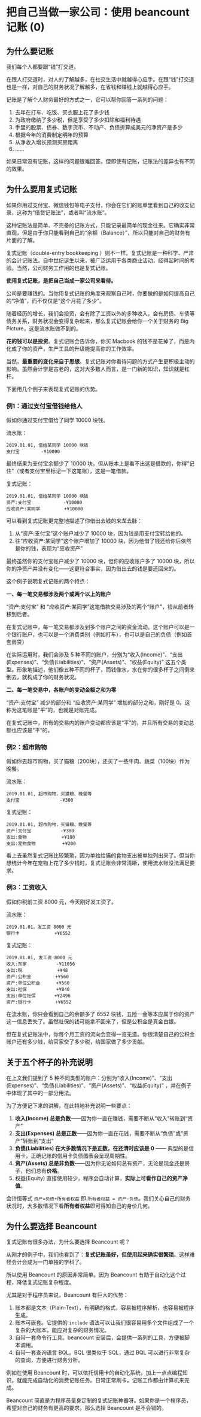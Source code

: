 # 把自己当做一家公司：使用 beancount 记账 (0)

## 为什么要记账

我们每个人都要跟“钱”打交道。

在跟人打交道时，对人的了解越多，在社交生活中就越得心应手。在跟“钱”打交道也是一样，对自己的财务状况了解越多，在省钱和赚钱上就越得心应手。

记账是了解个人财务最好的方式之一，它可以帮你回答一系列的问题：

1. 去年在打车、吃饭、买衣服上花了多少钱
2. 为政府缴纳了多少税，但是享受了多少扣除和福利待遇
3. 手里的股票、债券、数字货币、不动产、负债折算成美元的净资产是多少
4. 根据今年的消费制定明年的预算
5. 从净收入增长预测买房距离
6. ……

如果日常没有记账，这样的问题很难回答。但即使有记账，记账法的差异也有不同的效果。

## 为什么要用复式记账

如果你用过支付宝、微信钱包等电子支付，你会在它们的账单里看到自己的收支记录，这称为“借贷记账法”，或者叫“流水账”。

这种记账法是简单、不完备的记账方式，只能记录最简单的现金往来。它确实非常直观，但是由于你只能看到自己的“余额（Balance）”，所以只能对自己的财务有片面的了解。

复式记账（double-entry bookkeeping ）则不一样。复式记账是一种科学、严肃的会计记账法，自中世纪诞生以来，被广泛运用于各类商业活动，经得起时间的考验。当然，公司财务工作用的也是复式记账。

**使用复式记账，是把自己当成一家公司来看待。**

公司是要赚钱的。当你用复式记账的角度来观察自己时，你要做的是如何提高自己的“净值”，而不仅仅是“这个月花了多少”。

随着经历的增长，我们会投资，会有除了工资以外的多种收入，会有房债、车债等债务关系，财务状况会变得复杂起来，那么复式记账会给你一个关于财务的 Big Picture，这是流水账做不到的。

**花的钱可以是投资**。复式记账会告诉你，你买 Macbook 的钱不是花掉了，而是内化成了你的资产，生产工具的升级能提高你的工作效率。

当然，**最重要的变化来自于思想**。复式记账对你看待问题的方式产生更积极主动的影响。虽然会计学是古老的，这对大多数人而言，是一门新的知识，知识就是杠杆。

下面用几个例子来表现复式记账的优势。

### 例1：通过支付宝借钱给他人

假如你通过支付宝借给了同学 10000 块钱。

流水账：

```beancount
2019.01.01, 借给某同学 10000 块钱
支付宝        -¥10000
```

最终结果为支付宝余额少了 10000 块，但从账本上是看不出这是借款的，你得“记住”（或者支付宝里标记一下这笔账），这是一笔借款。

复式记账：

```beancount
2019.01.01, 借给某同学 10000 块钱
资产:支付宝            -¥10000
应收资产:某同学    	 +¥10000
```

可以看到复式记账更完整地描述了你借出去钱的来龙去脉：

1. 从“资产:支付宝”这个账户减少了 10000 块，因为钱是用支付宝转给他的。
2. 往“应收资产:某同学”这个账户增加了 10000 块，因为他借了钱还给你后依然是你的钱，表现为“应收资产”

最终虽然你的支付宝账户减少了 10000 块，但你的应收账户多了 10000 块，所以你的净资产并没有变化——这更符合事实，因为借出去的钱是要还回来的。

这个例子说明复式记账的两个特点：

**一、每一笔交易都涉及两个或两个以上的账户**

“资产:支付宝” 和 “应收资产:某同学”这笔借款交易涉及的两个“账户”，钱从前者转移到后者。

在复式记账中，每一笔交易都涉及到多个账户之间的资金流动。这个账户可以是一个银行账户，也可以是一个消费类别（例如打车），也可以是自己的负债（例如首套房贷）

在实际运用时，我们会涉及 5 种不同的账户，分别为“收入(Income)”、“支出(Expenses)”、“负债(Liabilities)”、“资产(Assets)”、“权益(Equity)” 这五个类型。形象地描述，他们像五种不同的杯子，而钱像水，水在你的很多杯子之间倒来倒去，就构成了你的财务状况。

**二、每一笔交易中，各账户的变动金额之和为零**

“资产:支付宝” 减少的部分和 “应收资产:某同学” 增加的部分之和，刚好是 0。这称为这笔账是“平”的，也就是对账完成。

在复式记账中，所有的交易内的账户变动都应该是“平”的，并且所有交易的变动总额也应该是“平”的。

### 例2：超市购物

假如你去超市购物，买了猫粮（200块），还买了一些牛肉、蔬菜（100块）作为晚餐。

流水账：

```
2019.01.01, 超市购物，买猫粮、晚餐等
支付宝        		  -¥300
```

复式记账：

```beancount
2019.01.01, 超市购物，买猫粮、晚餐等
资产:支付宝           -¥300
支出:食物    	      +¥100
支出:宠物食物          +¥200
```

看上去虽然复式记账比较繁琐，因为单独给猫的食物支出被单独列出来了。但当你想统计今年在宠物上花了多少钱时，复式记账会非常清晰，使用流水账没法满足要求。


### 例3：工资收入

假如你税前工资 8000 元，今天刚好发工资了。

流水账：

```
2019.01.01，发工资 8000 元
银行卡 		    +¥6552
```

复式记账：

```
2019.01.01, 发工资 8000 元
收入:东家 		    -¥11056
支出:税 		     +¥48
资产:公积金         +¥560
资产:单位公积金      +¥560
支出:社保           +¥840
支出:单位社保       +¥2496
资产:银行卡 		   +¥6552
```

在流水账，你只会看到自己的余额多了 6552 块钱，五险一金等本应属于你的资产这一信息丢失了。虽然社保的钱可能拿不回来了，但是公积金是真金白银。

但在复式记账法中，你每个月工资的流向会变得一览无遗。你很清楚自己的公积金账户还有多少钱，给官家交了多少税，给国家做了多少贡献。

## 关于五个杯子的补充说明

在上文我们提到了 5 种不同类型的账户：分别为“收入(Income)”、“支出(Expenses)”、“负债(Liabilities)”、“资产(Assets)”、“权益(Equity)” ，并在例子中体现了其中的一部分用法。

为了方便记下来的讲解，在此特地补充说明一些要点：

1. **收入(Income) 总是负数**——因为你一直在赚钱，需要不断从“收入”转账到“资产”
2. **支出(Expenses) 总是正数**——因为你一直在花钱，需要不断从“负债”或“资产”转账到“支出”
3. **负债(Liabilities) 在大多数情况下是正数，在还清时应该是 0** —— 典型的是信用卡，正确记账的信用卡负债图表会呈现周期性。
4. **资产(Assets) 总是非负数**——因为你无论如何总有资产，无论是现金还是房子，他们总有**价格**。
5. 权益(Equity) 直接使用较少，程序会自动计算，**实际上可看作自己的资产净值**。

会计恒等式 `资产=负债+所有者权益` 即 `所有者权益 = 资产-负债`。我们关心自己的财务状况时，大多数情况下看**所有者权益**即可得知自己的身价几何。

## 为什么要选择 Beancount

复式记账有很多办法，为什么要选择 Beancount 呢？

从刚才的例子中，我们也看到了：**复式记账虽好，但使用起来确实很繁琐**。这样难怪会计会成为一门单独的学科了。

所以使用 Beancount 的原因非常简单。因为 Beancount 有助于自动化这个过程，降低复式记账复杂程度。

尤其是对于程序员来说，Beancount 有巨大的优势：

1. 账本都是文本（Plain-Text），有明确的格式，容易被程序解析，也容易被程序生成。
2. 账本可嵌套。它提供的 `include` 语法可以让我们很容易用多个文件组成了一个复杂的大账本，能应对复杂的财务情况。 
3. 自带一套命令行工具。beancount 安装后，会提供一系列的工具，方便被脚本调用。
4. 自带一套查询语言 BQL。BQL 很类似于 SQL，通过 BQL 可以进行非常复杂的查询，方便进行财务分析。

例如在使用 Beancount 时，可以依托信用卡的自动化系统，加上一点点编程知识，就能完成自动化的消费记账任务。日常正常刷卡，记账工作都由计算机来完成。

Beancount 简直是为程序员量身定制的复式记账神器呀。如果你是一个程序员，希望对自己的财务有更高的要求，那么选择 Beancount 是不会错的。

